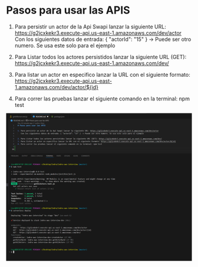 # Pasos para usar las APIS

1. Para persistir un actor de la Api Swapi lanzar la siguiente URL: https://g2jcxkekr3.execute-api.us-east-1.amazonaws.com/dev/actor
   Con los siguientes datos de entrada: { "actorId": "15" } -> Puede ser otro numero. Se usa este solo para el ejemplo

2. Para Listar todos los actores persistidos lanzar la siguiente URL (GET): https://g2jcxkekr3.execute-api.us-east-1.amazonaws.com/dev/
3. Para listar un actor en especifico lanzar la URL con el siguiente formato: https://g2jcxkekr3.execute-api.us-east-1.amazonaws.com/dev/actor/${id}
4. Para correr las pruebas lanzar el siguiente comando en la terminal: npm test

![alt text](image.png)